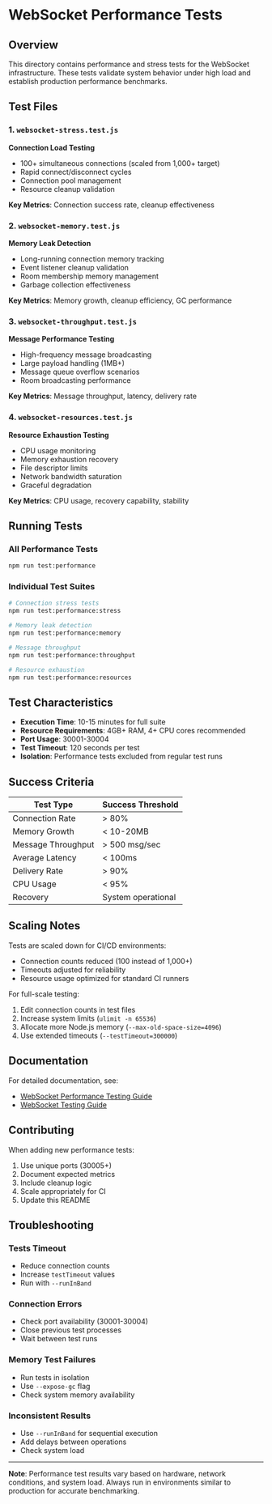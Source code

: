 # WebSocket Performance Tests

## Overview

This directory contains performance and stress tests for the WebSocket infrastructure. These tests validate system behavior under high load and establish production performance benchmarks.

## Test Files

### 1. `websocket-stress.test.js`
**Connection Load Testing**

- 100+ simultaneous connections (scaled from 1,000+ target)
- Rapid connect/disconnect cycles
- Connection pool management
- Resource cleanup validation

**Key Metrics**: Connection success rate, cleanup effectiveness

### 2. `websocket-memory.test.js`
**Memory Leak Detection**

- Long-running connection memory tracking
- Event listener cleanup validation
- Room membership memory management
- Garbage collection effectiveness

**Key Metrics**: Memory growth, cleanup efficiency, GC performance

### 3. `websocket-throughput.test.js`
**Message Performance Testing**

- High-frequency message broadcasting
- Large payload handling (1MB+)
- Message queue overflow scenarios
- Room broadcasting performance

**Key Metrics**: Message throughput, latency, delivery rate

### 4. `websocket-resources.test.js`
**Resource Exhaustion Testing**

- CPU usage monitoring
- Memory exhaustion recovery
- File descriptor limits
- Network bandwidth saturation
- Graceful degradation

**Key Metrics**: CPU usage, recovery capability, stability

## Running Tests

### All Performance Tests
```bash
npm run test:performance
```

### Individual Test Suites
```bash
# Connection stress tests
npm run test:performance:stress

# Memory leak detection
npm run test:performance:memory

# Message throughput
npm run test:performance:throughput

# Resource exhaustion
npm run test:performance:resources
```

## Test Characteristics

- **Execution Time**: 10-15 minutes for full suite
- **Resource Requirements**: 4GB+ RAM, 4+ CPU cores recommended
- **Port Usage**: 30001-30004
- **Test Timeout**: 120 seconds per test
- **Isolation**: Performance tests excluded from regular test runs

## Success Criteria

| Test Type | Success Threshold |
|-----------|------------------|
| Connection Rate | > 80% |
| Memory Growth | < 10-20MB |
| Message Throughput | > 500 msg/sec |
| Average Latency | < 100ms |
| Delivery Rate | > 90% |
| CPU Usage | < 95% |
| Recovery | System operational |

## Scaling Notes

Tests are scaled down for CI/CD environments:
- Connection counts reduced (100 instead of 1,000+)
- Timeouts adjusted for reliability
- Resource usage optimized for standard CI runners

For full-scale testing:
1. Edit connection counts in test files
2. Increase system limits (`ulimit -n 65536`)
3. Allocate more Node.js memory (`--max-old-space-size=4096`)
4. Use extended timeouts (`--testTimeout=300000`)

## Documentation

For detailed documentation, see:
- [WebSocket Performance Testing Guide](../../docs/WEBSOCKET_PERFORMANCE_TESTING.md)
- [WebSocket Testing Guide](../../docs/WEBSOCKET_TESTING.md)

## Contributing

When adding new performance tests:
1. Use unique ports (30005+)
2. Document expected metrics
3. Include cleanup logic
4. Scale appropriately for CI
5. Update this README

## Troubleshooting

### Tests Timeout
- Reduce connection counts
- Increase `testTimeout` values
- Run with `--runInBand`

### Connection Errors
- Check port availability (30001-30004)
- Close previous test processes
- Wait between test runs

### Memory Test Failures
- Run tests in isolation
- Use `--expose-gc` flag
- Check system memory availability

### Inconsistent Results
- Use `--runInBand` for sequential execution
- Add delays between operations
- Check system load

---

**Note**: Performance test results vary based on hardware, network conditions, and system load. Always run in environments similar to production for accurate benchmarking.

